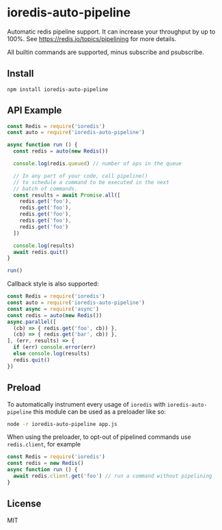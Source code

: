 # ioredis-auto-pipeline

Automatic redis pipeline support.
It can increase your throughput by up to 100%.
See https://redis.io/topics/pipelining for more details.

All builtin commands are supported, minus subscribe and psubscribe.

## Install

```
npm install ioredis-auto-pipeline
```

## API Example

```js
const Redis = require('ioredis')
const auto = require('ioredis-auto-pipeline')

async function run () {
  const redis = auto(new Redis())

  console.log(redis.queued) // number of ops in the queue

  // In any part of your code, call pipeline()
  // to schedule a command to be executed in the next
  // batch of commands.
  const results = await Promise.all([
    redis.get('foo'),
    redis.get('foo'),
    redis.get('foo'),
    redis.get('foo'),
    redis.get('foo')
  ])

  console.log(results)
  await redis.quit()
}

run()
```

Callback style is also supported:

```js
const Redis = require('ioredis')
const auto = require('ioredis-auto-pipeline')
const async = require('async')
const redis = auto(new Redis())
async.parallel([
  (cb) => { redis.get('foo', cb)) },
  (cb) => { redis.get('bar', cb)) },
], (err, results) => {
  if (err) console.error(err)
  else console.log(results)
  redis.quit()
})
```

## Preload

To automatically instrument every usage of `ioredis` with `ioredis-auto-pipeline` this module can be used as a preloader like so:

```sh
node -r ioredis-auto-pipeline app.js
```

When using the preloader, to opt-out of pipelined commands use `redis.client`, for example

```js
const Redis = require('ioredis')
const redis = new Redis()
async function run () {
  await redis.client.get('foo') // run a command without pipelining
}
```

## License

MIT
